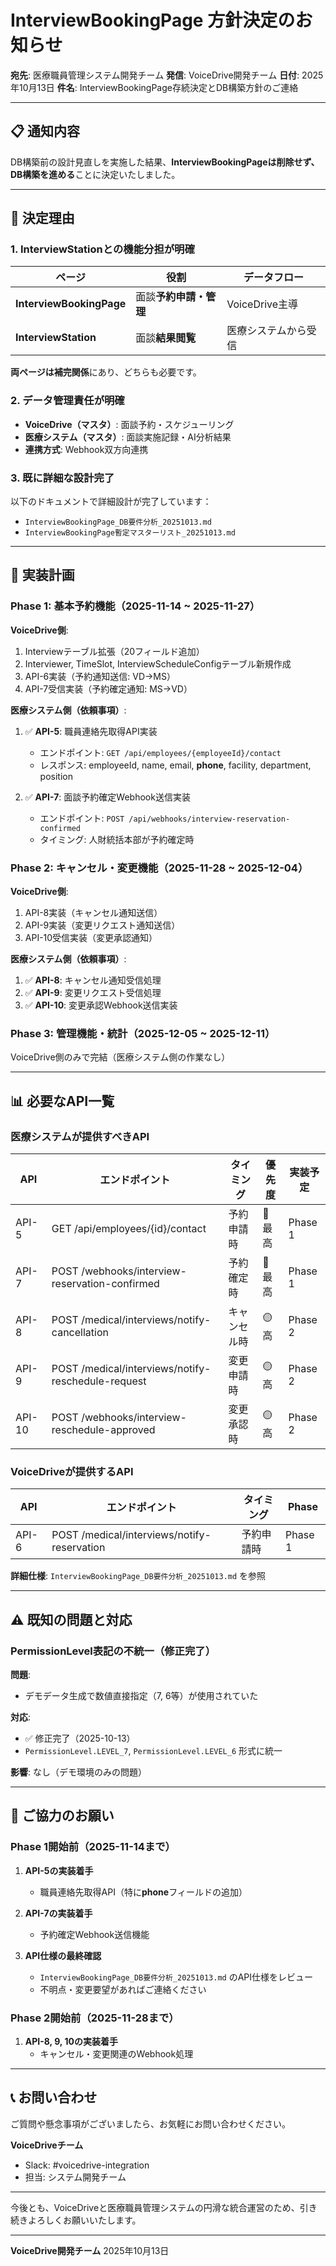 # InterviewBookingPage 方針決定のお知らせ

**宛先**: 医療職員管理システム開発チーム
**発信**: VoiceDrive開発チーム
**日付**: 2025年10月13日
**件名**: InterviewBookingPage存続決定とDB構築方針のご連絡

---

## 📋 通知内容

DB構築前の設計見直しを実施した結果、**InterviewBookingPageは削除せず、DB構築を進める**ことに決定いたしました。

---

## 🎯 決定理由

### 1. InterviewStationとの機能分担が明確

| ページ | 役割 | データフロー |
|-------|------|------------|
| **InterviewBookingPage** | 面談**予約申請・管理** | VoiceDrive主導 |
| **InterviewStation** | 面談**結果閲覧** | 医療システムから受信 |

**両ページは補完関係**にあり、どちらも必要です。

### 2. データ管理責任が明確

- **VoiceDrive（マスタ）**: 面談予約・スケジューリング
- **医療システム（マスタ）**: 面談実施記録・AI分析結果
- **連携方式**: Webhook双方向連携

### 3. 既に詳細な設計完了

以下のドキュメントで詳細設計が完了しています：
- `InterviewBookingPage_DB要件分析_20251013.md`
- `InterviewBookingPage暫定マスターリスト_20251013.md`

---

## 🔧 実装計画

### Phase 1: 基本予約機能（2025-11-14 ~ 2025-11-27）

**VoiceDrive側**:
1. Interviewテーブル拡張（20フィールド追加）
2. Interviewer, TimeSlot, InterviewScheduleConfigテーブル新規作成
3. API-6実装（予約通知送信: VD→MS）
4. API-7受信実装（予約確定通知: MS→VD）

**医療システム側（依頼事項）**:
1. ✅ **API-5**: 職員連絡先取得API実装
   - エンドポイント: `GET /api/employees/{employeeId}/contact`
   - レスポンス: employeeId, name, email, **phone**, facility, department, position

2. ✅ **API-7**: 面談予約確定Webhook送信実装
   - エンドポイント: `POST /api/webhooks/interview-reservation-confirmed`
   - タイミング: 人財統括本部が予約確定時

### Phase 2: キャンセル・変更機能（2025-11-28 ~ 2025-12-04）

**VoiceDrive側**:
1. API-8実装（キャンセル通知送信）
2. API-9実装（変更リクエスト通知送信）
3. API-10受信実装（変更承認通知）

**医療システム側（依頼事項）**:
1. ✅ **API-8**: キャンセル通知受信処理
2. ✅ **API-9**: 変更リクエスト受信処理
3. ✅ **API-10**: 変更承認Webhook送信実装

### Phase 3: 管理機能・統計（2025-12-05 ~ 2025-12-11）

VoiceDrive側のみで完結（医療システム側の作業なし）

---

## 📊 必要なAPI一覧

### 医療システムが提供すべきAPI

| API | エンドポイント | タイミング | 優先度 | 実装予定 |
|-----|-------------|----------|-------|---------|
| API-5 | GET /api/employees/{id}/contact | 予約申請時 | 🔴 最高 | Phase 1 |
| API-7 | POST /webhooks/interview-reservation-confirmed | 予約確定時 | 🔴 最高 | Phase 1 |
| API-8 | POST /medical/interviews/notify-cancellation | キャンセル時 | 🟡 高 | Phase 2 |
| API-9 | POST /medical/interviews/notify-reschedule-request | 変更申請時 | 🟡 高 | Phase 2 |
| API-10 | POST /webhooks/interview-reschedule-approved | 変更承認時 | 🟡 高 | Phase 2 |

### VoiceDriveが提供するAPI

| API | エンドポイント | タイミング | Phase |
|-----|-------------|----------|-------|
| API-6 | POST /medical/interviews/notify-reservation | 予約申請時 | Phase 1 |

**詳細仕様**: `InterviewBookingPage_DB要件分析_20251013.md` を参照

---

## ⚠️ 既知の問題と対応

### PermissionLevel表記の不統一（修正完了）

**問題**:
- デモデータ生成で数値直接指定（7, 6等）が使用されていた

**対応**:
- ✅ 修正完了（2025-10-13）
- `PermissionLevel.LEVEL_7`, `PermissionLevel.LEVEL_6` 形式に統一

**影響**: なし（デモ環境のみの問題）

---

## 🤝 ご協力のお願い

### Phase 1開始前（2025-11-14まで）

1. **API-5の実装着手**
   - 職員連絡先取得API（特に**phone**フィールドの追加）

2. **API-7の実装着手**
   - 予約確定Webhook送信機能

3. **API仕様の最終確認**
   - `InterviewBookingPage_DB要件分析_20251013.md` のAPI仕様をレビュー
   - 不明点・変更要望があればご連絡ください

### Phase 2開始前（2025-11-28まで）

1. **API-8, 9, 10の実装着手**
   - キャンセル・変更関連のWebhook処理

---

## 📞 お問い合わせ

ご質問や懸念事項がございましたら、お気軽にお問い合わせください。

**VoiceDriveチーム**
- Slack: #voicedrive-integration
- 担当: システム開発チーム

---

今後とも、VoiceDriveと医療職員管理システムの円滑な統合運営のため、引き続きよろしくお願いいたします。

---

**VoiceDrive開発チーム**
2025年10月13日
